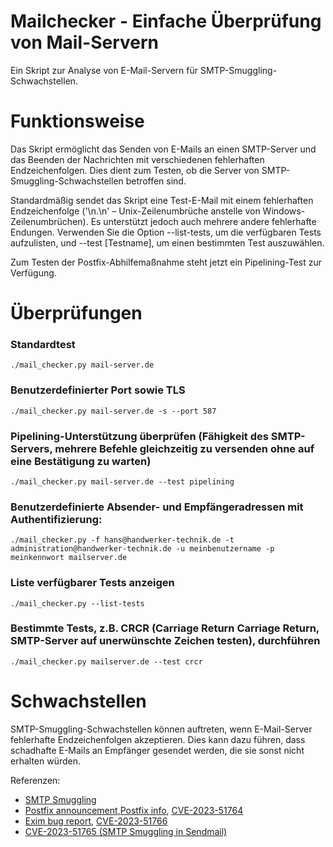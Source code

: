 # Mailchecker - Einfache Überprüfung von Mail-Servern

Ein Skript zur Analyse von E-Mail-Servern für SMTP-Smuggling-Schwachstellen.

# Funktionsweise

Das Skript ermöglicht das Senden von E-Mails an einen SMTP-Server und das Beenden der Nachrichten mit verschiedenen fehlerhaften Endzeichenfolgen. Dies dient zum Testen, ob die Server von SMTP-Smuggling-Schwachstellen betroffen sind.

Standardmäßig sendet das Skript eine Test-E-Mail mit einem fehlerhaften Endzeichenfolge ('\n.\n' – Unix-Zeilenumbrüche anstelle von Windows-Zeilenumbrüchen). Es unterstützt jedoch auch mehrere andere fehlerhafte Endungen. Verwenden Sie die Option --list-tests, um die verfügbaren Tests aufzulisten, und --test [Testname], um einen bestimmten Test auszuwählen.

Zum Testen der Postfix-Abhilfemaßnahme steht jetzt ein Pipelining-Test zur Verfügung.

# Überprüfungen
### Standardtest
```
./mail_checker.py mail-server.de
``` 
### Benutzerdefinierter Port sowie TLS
```
./mail_checker.py mail-server.de -s --port 587
```
### Pipelining-Unterstützung überprüfen (Fähigkeit des SMTP-Servers, mehrere Befehle gleichzeitig zu versenden ohne auf eine Bestätigung zu warten)
```
./mail_checker.py mail-server.de --test pipelining
```

### Benutzerdefinierte Absender- und Empfängeradressen mit Authentifizierung:
```
./mail_checker.py -f hans@handwerker-technik.de -t administration@handwerker-technik.de -u meinbenutzername -p meinkennwort mailserver.de
```

### Liste verfügbarer Tests anzeigen
```
./mail_checker.py --list-tests
```

### Bestimmte Tests, z.B. CRCR (Carriage Return Carriage Return, SMTP-Server auf unerwünschte Zeichen testen), durchführen
```
./mail_checker.py mailserver.de --test crcr
```

# Schwachstellen

SMTP-Smuggling-Schwachstellen können auftreten, wenn E-Mail-Server fehlerhafte Endzeichenfolgen akzeptieren. Dies kann dazu führen, dass schadhafte E-Mails an Empfänger gesendet werden, die sie sonst nicht erhalten würden.

Referenzen: 
* [SMTP Smuggling](
  https://sec-consult.com/blog/detail/smtp-smuggling-spoofing-e-mails-worldwide/)
* [Postfix announcement](
  https://www.mail-archive.com/postfix-announce@postfix.org/msg00090.html),[Postfix
  info](https://www.postfix.org/smtp-smuggling.html), [CVE-2023-51764](https://nvd.nist.gov/vuln/detail/CVE-2023-51764)
* [Exim bug report](https://bugs.exim.org/show_bug.cgi?id=3063), [CVE-2023-51766](https://nvd.nist.gov/vuln/detail/CVE-2023-51766)
* [CVE-2023-51765 (SMTP Smuggling in Sendmail)](https://nvd.nist.gov/vuln/detail/CVE-2023-51765)
